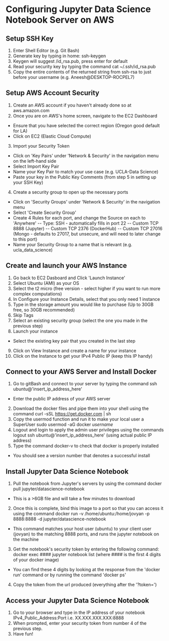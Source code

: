 # Configuring Jupyter Data Science Notebook Server on AWS

## Setup SSH Key
1. Enter Shell Editor (e.g. Git Bash)
2. Generate key by typing in home:
   ssh-keygen
3. Keygen will suggest /id_rsa.pub, press enter for default
4. Read your security key by typing the command
   cat ~/.ssh/id_rsa.pub
5. Copy the entire contents of the returned string from ssh-rsa to just before your username (e.g. Aneesh@DESKTOP-ROCPEL7)

## Setup AWS Account Security
1. Create an AWS account if you haven't already done so at
   aws.amazon.com
2. Once you are on AWS's home screen, navigate to the EC2 Dashboard
- Ensure that you have selected the correct region (Oregon good default for LA)
- Click on EC2 (Elastic Cloud Compute)
3. Import your Security Token
- Click on 'Key Pairs' under 'Network & Security' in the navigation menu on the left-hand side
- Select Import Key Pair
- Name your Key Pair to match your use case (e.g. UCLA-Data Science)
- Paste your key in the Public Key Comments (from step 5 in setting up your SSH Key)
4. Create a security group to open up the necessary ports
- Click on 'Security Groups' under 'Network & Security' in the navigation menu
- Select 'Create Security Group'
- Create 4 Rules for each port, and change the Source on each to 'Anywhere'
-- Type: SSH - automatically fills in port 22
-- Custom TCP 8888 (Jupyter)
-- Custom TCP 2376 (DockerHub)
-- Custom TCP 27016 (Mongo - defaults to 27017, but unsecure, and will need to later change to this port)
- Name your Security Group to a name that is relevant (e.g. ucla_data_science)

## Create and launch your AWS Instance
1. Go back to EC2 Dasboard and Click 'Launch Instance'
2. Select Ubuntu (AMI) as your OS
3. Select the t2 micro (free version - select higher if you want to run more complex computations)
4. In Configure your Instance Details, select that you only need 1 instance
5. Type in the storage amount you would like to purchase (Up to 30GB free, so 30GB recommended)
6. Skip Tags
7. Select an existing security group (select the one you made in the previous step)
8. Launch your instance
- Select the existing key pair that you created in the last step
9. Click on View Instance and create a name for your instance
10. Click on the Instance to get your IPv4 Public IP (keep this IP handy)

## Connect to your AWS Server and Install Docker
1. Go to gitBash and connect to your server by typing the command
   ssh ubuntu@'insert_ip_address_here'
- Enter the public IP address of your AWS server
2. Download the docker files and pipe them into your shell using the command
   curl -sSL https://get.docker.com | sh
3. Copy the usermod function and run it to make your local user a SuperUser
   sudo usermod -aG docker *username*
4. Logout and login to apply the admin user privileges using the commands
   logout
   ssh ubuntu@'insert_ip_address_here' (using actual public IP address)
5. Type the command docker-v to check that docker is properly installed
- You should see a version number that denotes a successful install

## Install Jupyter Data Science Notebook
1. Pull the notebook from Jupyter's servers by using the command
   docker pull jupyter/datascience-notebook
- This is a >6GB file and will take a few minutes to download
2. Once this is complete, bind this image to a port so that you can access it using the command
   docker run -v /home/ubuntu:/home/jovyan -p 8888:8888 -d jupyter/datascience-notebook
- This command matches your host user (ubuntu) to your client user (jovyan) to the matching 8888 ports, and runs the jupyter notebook on the machine
3. Get the notebook's security token by entering the following command:
   docker exec #### jupyter notebook list (where #### is the first 4 digits of your docker image)
- You can find these 4 digits by looking at the response from the 'docker run' command or by running the command 'docker ps'
4. Copy the token from the url produced (everything after the '?token=')

## Access your Jupyter Data Science Notebook
1. Go to your browser and type in the IP address of your notebook
   IPv4_Public_Address:Port
   i.e. XX.XXX.XXX.XXX:8888
2. When prompted, enter your security token from number 4 of the previous step.
3. Have fun!
